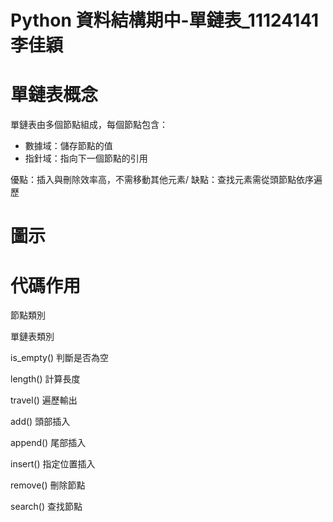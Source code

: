 # Python 資料結構期中-單鏈表_11124141李佳穎


# 單鏈表概念
單鏈表由多個節點組成，每個節點包含：
- 數據域：儲存節點的值
- 指針域：指向下一個節點的引用

優點：插入與刪除效率高，不需移動其他元素/
缺點：查找元素需從頭節點依序遍歷

# 圖示


# 代碼作用
節點類別

單鏈表類別



is_empty() 判斷是否為空

length() 計算長度

travel() 遍歷輸出

add() 頭部插入

append() 尾部插入

insert() 指定位置插入

remove() 刪除節點

search() 查找節點

